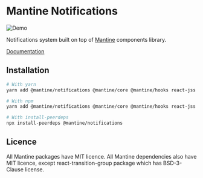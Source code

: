 # Mantine Notifications

![Demo](https://github.com/mantinedev/mantine/blob/master/.demo/notifications.gif)

Notifications system built on top of [Mantine](https://mantine.dev/) components library.

[Documentation](https://mantine.dev/others/notifications/)

## Installation

```sh
# With yarn
yarn add @mantine/notifications @mantine/core @mantine/hooks react-jss

# With npm
yarn add @mantine/notifications @mantine/core @mantine/hooks react-jss

# With install-peerdeps
npx install-peerdeps @mantine/notifications
```

## Licence

All Mantine packages have MIT licence. All Mantine dependencies also have MIT licence, except react-transition-group package which has BSD-3-Clause license.
